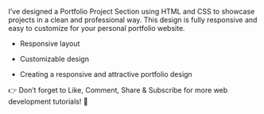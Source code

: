 I’ve designed a Portfolio Project Section using HTML and CSS to showcase projects in a clean and professional way. 
This design is fully responsive and easy to customize for your personal portfolio website.

- Responsive layout

- Customizable design

- Creating a responsive and attractive portfolio design

👉 Don’t forget to Like, Comment, Share & Subscribe for more web development tutorials! 🚀
